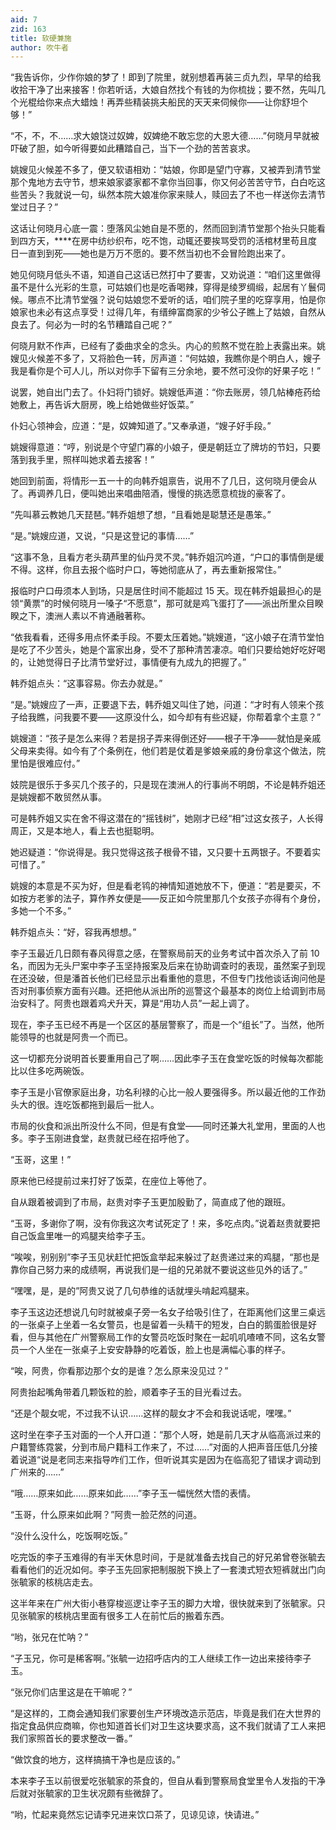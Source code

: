 ```yaml
---
aid: 7
zid: 163
title: 软硬兼施
author: 吹牛者
---
```


“我告诉你，少作你娘的梦了！即到了院里，就别想着再装三贞九烈，早早的给我收拾干净了出来接客！你若听话，大娘自然找个有钱的为你梳拢；要不然，先叫几个光棍给你来点大蜡烛！再弄些精装挑夫船民的天天来伺候你――让你舒坦个够！”

“不，不，不……求大娘饶过奴婢，奴婢绝不敢忘您的大恩大德……”何晓月早就被吓破了胆，如今听得要如此糟踏自己，当下一个劲的苦苦哀求。

姚嫂见火候差不多了，便又软语相劝：“姑娘，你即是望门守寡，又被弄到清节堂那个鬼地方去守节，想来娘家婆家都不拿你当回事，你又何必苦苦守节，白白吃这些苦头？我就说一句，纵然本院大娘准你家来赎人，赎回去了不也一样送你去清节堂过日子？”

这话让何晓月心底一震：堕落风尘她自是不愿的，然而回到清节堂那个抬头只能看到四方天，\*\*\*\*在房中纺纱织布，吃不饱，动辄还要挨骂受罚的活棺材里苟且度日一直到到死――她也是万万不愿的。要不然当初也不会冒险跑出来了。

她见何晓月低头不语，知道自己这话已然打中了要害，又劝说道：“咱们这里做得虽不是什么光彩的生意，可姑娘们也是吃香喝辣，穿得是绫罗绸缎，起居有丫鬟伺候。哪点不比清节堂强？说句姑娘您不爱听的话，咱们院子里的吃穿享用，怕是你娘家也未必有这点享受！过得几年，有缙绅富商家的少爷公子瞧上了姑娘，自然从良去了。何必为一时的名节糟踏自己呢？”

何晓月默不作声，已经有了委曲求全的念头。内心的煎熬不觉在脸上表露出来。姚嫂见火候差不多了，又将脸色一转，厉声道：“何姑娘，我瞧你是个明白人，嫂子我是看你是个可人儿，所以对你手下留有三分余地，要不然可没你的好果子吃！”

说罢，她自出门去了。仆妇将门锁好。姚嫂低声道：“你去账房，领几帖棒疮药给她敷上，再告诉大厨房，晚上给她做些好饭菜。”

仆妇心领神会，应道：“是，奴婢知道了。”又奉承道，“嫂子好手段。”

姚嫂得意道：“哼，别说是个守望门寡的小娘子，便是朝廷立了牌坊的节妇，只要落到我手里，照样叫她求着去接客！”

她回到前面，将情形一五一十的向韩乔姐禀告，说用不了几日，这何晓月便会从了。再调养几日，便叫她出来唱曲陪酒，慢慢的挑选愿意梳拢的豪客了。

“先叫慕云教她几天琵琶。”韩乔姐想了想，“且看她是聪慧还是愚笨。”

“是。”姚嫂应道，又说，“只是这登记的事情……”

“这事不急，且看方老头葫芦里的仙丹灵不灵。”韩乔姐沉吟道，“户口的事情倒是缓不得。这样，你且去报个临时户口，等她彻底从了，再去重新报常住。”

报临时户口毋须本人到场，只是居住时间不能超过 15 天。现在韩乔姐最担心的是领“黄票”的时候何晓月一嗓子“不愿意”，那可就是鸡飞蛋打了――派出所里众目睽睽之下，澳洲人素以不肯通融著称。

“依我看看，还得多用点怀柔手段。不要太压着她。”姚嫂道，“这小娘子在清节堂怕是吃了不少苦头，她是个富家出身，受不了那种清苦凄凉。咱们只要给她好吃好喝的，让她觉得日子比清节堂好过，事情便有九成九的把握了。”

韩乔姐点头：“这事容易。你去办就是。”

“是。”姚嫂应了一声，正要退下去，韩乔姐又叫住了她，问道：“才时有人领来个孩子给我瞧，问我要不要――这原没什么，如今却有有些迟疑，你帮着拿个主意？”

姚嫂道：“孩子是怎么来得？若是拐子弄来得倒还好――根子干净――就怕是亲戚父母来卖得。如今有了个条例在，他们若是仗着是爹娘亲戚的身份拿这个做法，院里怕是很难应付。”

妓院是很乐于多买几个孩子的，只是现在澳洲人的行事尚不明朗，不论是韩乔姐还是姚嫂都不敢贸然从事。

可是韩乔姐又实在舍不得这潜在的“摇钱树”，她刚才已经“相”过这女孩子，人长得周正，又是本地人，看上去也挺聪明。

她迟疑道：“你说得是。我只觉得这孩子根骨不错，又只要十五两银子。不要着实可惜了。”

姚嫂的本意是不买为好，但是看老鸨的神情知道她放不下，便道：“若是要买，不如按方老爹的法子，算作养女便是――反正如今院里那几个女孩子亦得有个身份，多她一个不多。”

韩乔姐点头：“好，容我再想想。”

李子玉最近几日颇有春风得意之感，在警察局前天的业务考试中首次杀入了前 10 名，而因为无头尸案中李子玉坚持报案及后来在协助调查时的表现，虽然案子到现在还没破，但是潘首长他们已经显示出看重他的意思，不但专门找他谈话询问他是否对刑事侦察方面有兴趣。还把他从派出所的巡警这个最基本的岗位上给调到市局治安科了。阿贵也跟着鸡犬升天，算是“用功人员”一起上调了。

现在，李子玉已经不再是一个区区的基层警察了，而是一个“组长”了。当然，他所能领导的也就是阿贵一个而已。

这一切都充分说明首长要重用自己了啊……因此李子玉在食堂吃饭的时候每次都能比以住多吃两碗饭。

李子玉是小官僚家庭出身，功名利禄的心比一般人要强得多。所以最近他的工作劲头大的很。连吃饭都拖到最后一批人。

市局的伙食和派出所没什么不同，但是有食堂――同时还兼大礼堂用，里面的人也多。李子玉刚进食堂，赵贵就已经在招呼他了。

“玉哥，这里！”

原来他已经提前过来打好了饭菜，在座位上等他了。

自从跟着被调到了市局，赵贵对李子玉更加殷勤了，简直成了他的跟班。

“玉哥，多谢你了啊，没有你我这次考试死定了！来，多吃点肉。”说着赵贵就要把自己饭盒里唯一的鸡腿夹给李子玉。

“唉唉，别别别”李子玉见状赶忙把饭盒举起来躲过了赵贵递过来的鸡腿，“那也是靠你自己努力来的成绩啊，再说我们是一组的兄弟就不要说这些见外的话了。”

“嘿嘿，是，是的”阿贵又说了几句恭维的话就埋头啃起鸡腿来。

李子玉这边还想说几句时就被桌子旁一名女子给吸引住了，在距离他们这里三桌远的一张桌子上坐着一名女警员，也是留着一头精干的短发，白白的鹅蛋脸很是好看，但与其他在广州警察局工作的女警员吃饭时聚在一起叽叽喳喳不同，这名女警员一个人坐在一张桌子上安安静静的吃着饭，脸上也是满幅心事的样子。

“唉，阿贵，你看那边那个女的是谁？怎么原来没见过？”

阿贵抬起嘴角带着几颗饭粒的脸，顺着李子玉的目光看过去。

“还是个靓女呢，不过我不认识……这样的靓女才不会和我说话呢，嘿嘿。”

这时坐在李子玉对面的一个人开口道：“那个人呀，她是前几天才从临高派过来的户籍警练霓裳，分到市局户籍科工作来了，不过……”对面的人把声音压低几分接着说道“说是老同志来指导咋们工作，但听说其实是因为在临高犯了错误才调动到广州来的……”

“哦……原来如此……原来如此……”李子玉一幅恍然大悟的表情。

“玉哥，什么原来如此啊？”阿贵一脸茫然的问道。

“没什么没什么，吃饭啊吃饭。”

吃完饭的李子玉难得的有半天休息时间，于是就准备去找自己的好兄弟曾卷张毓去看看他们的近况如何。李子玉先回家把制服脱下换上了一套澳式短衣短裤就出门向张毓家的核桃店走去。

这半年来在广州大街小巷穿梭巡逻让李子玉的脚力大增，很快就来到了张毓家。只见张毓家的核桃店里面有很多工人在前忙后的搬着东西。

“哟，张兄在忙呐？”

“子玉兄，你可是稀客啊。”张毓一边招呼店内的工人继续工作一边出来接待李子玉。

“张兄你们店里这是在干嘛呢？”

“是这样的，工商会通知我们家要创生产环境改造示范店，毕竟是我们在大世界的指定食品供应商嘛，你也知道首长们对卫生这块要求高，这不我们就请了工人来把我们家照首长的要求整改一番。”

“做饮食的地方，这样搞搞干净也是应该的。”

本来李子玉以前很爱吃张毓家的茶食的，但自从看到警察局食堂里令人发指的干净后就对张毓家的卫生状况颇有些微辞了。

“哟，忙起来竟然忘记请李兄进来饮口茶了，见谅见谅，快请进。”
